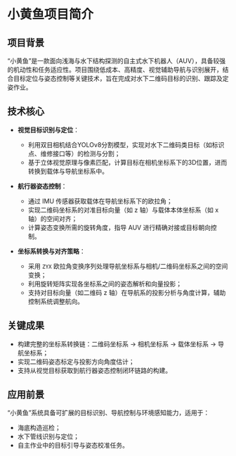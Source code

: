# 小黄鱼项目简介

## 项目背景

“小黄鱼”是一款面向浅海与水下结构探测的自主式水下机器人（AUV），具备较强的机动性和任务适应性。项目围绕低成本、高精度、视觉辅助导航与识别展开，结合目标定位与姿态控制等关键技术，旨在完成对水下二维码目标的识别、跟踪及定姿作业。

## 技术核心

- **视觉目标识别与定位**：
  - 利用双目相机结合YOLOv8分割模型，实现对水下二维码类目标（如标识点、维修接口等）的检测与分割；
  - 基于立体视觉原理与像素匹配，计算目标在相机坐标系下的3D位置，进而转换到载体与导航坐标系中。

- **航行器姿态控制**：
  - 通过 IMU 传感器获取载体在导航坐标系下的欧拉角；
  - 实现二维码坐标系的对准目标向量（如 z 轴）与载体本体坐标系（如 x 轴）的空间对齐；
  - 计算姿态变换所需的旋转角度，指导 AUV 进行精确对接或目标朝向控制。

- **坐标系转换与对齐策略**：
  - 采用 `ZYX` 欧拉角变换序列处理导航坐标系与相机/二维码坐标系之间的空间变换；
  - 利用旋转矩阵实现各坐标系之间的姿态解析和向量投影；
  - 支持对目标向量（如二维码 z 轴）在导航系的投影分析与角度计算，辅助控制系统调整航向。

## 关键成果

- 构建完整的坐标系转换链：二维码坐标系 → 相机坐标系 → 载体坐标系 → 导航坐标系；
- 实现二维码姿态标定与投影方向角度估计；
- 支持从视觉目标获取到航行器姿态控制闭环链路的构建。

## 应用前景

“小黄鱼”系统具备可扩展的目标识别、导航控制与环境感知能力，适用于：
- 海底构造巡检；
- 水下管线识别与定位；
- 自主作业中的目标引导与姿态校准任务。

